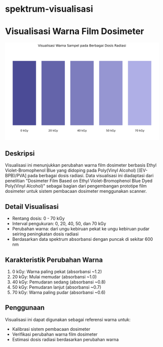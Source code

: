 # spektrum-visualisasi
# Visualisasi Warna Film Dosimeter

![Visualisasi Warna Sampel](warna_sampel.png)

## Deskripsi
Visualisasi ini menunjukkan perubahan warna film dosimeter berbasis Ethyl Violet-Bromophenol Blue yang didoping pada Poly(Vinyl Alcohol) [(EV-BPB)/PVA] pada berbagai dosis radiasi. Data visualisasi ini diadaptasi dari penelitian "Dosimeter Film Based on Ethyl Violet-Bromophenol Blue Dyed Poly(Vinyl Alcohol)" sebagai bagian dari pengembangan prototipe film dosimeter untuk sistem pembacaan dosimeter menggunakan scanner.

## Detail Visualisasi
- Rentang dosis: 0 - 70 kGy
- Interval pengukuran: 0, 20, 40, 50, dan 70 kGy
- Perubahan warna: dari ungu kebiruan pekat ke ungu kebiruan pudar seiring peningkatan dosis radiasi
- Berdasarkan data spektrum absorbansi dengan puncak di sekitar 600 nm

## Karakteristik Perubahan Warna
1. 0 kGy: Warna paling pekat (absorbansi ~1.2)
2. 20 kGy: Mulai memudar (absorbansi ~1.0)
3. 40 kGy: Pemudaran sedang (absorbansi ~0.8)
4. 50 kGy: Pemudaran lanjut (absorbansi ~0.7)
5. 70 kGy: Warna paling pudar (absorbansi ~0.6)

## Penggunaan
Visualisasi ini dapat digunakan sebagai referensi warna untuk:
- Kalibrasi sistem pembacaan dosimeter
- Verifikasi perubahan warna film dosimeter
- Estimasi dosis radiasi berdasarkan perubahan warna
